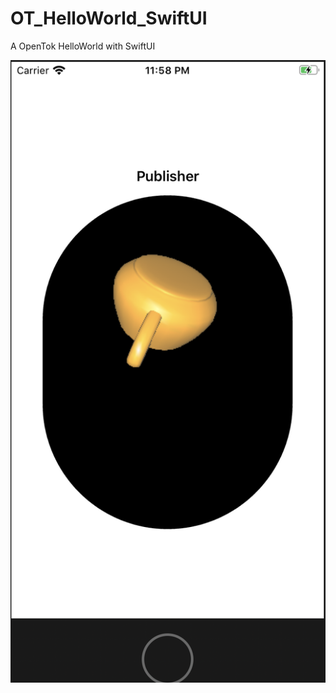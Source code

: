 # OT_HelloWorld_SwiftUI
A OpenTok HelloWorld with SwiftUI

![Screenshot](https://github.com/IGitGotIt/OT_HelloWorld_SwiftUI/blob/master/screenshot.png)
